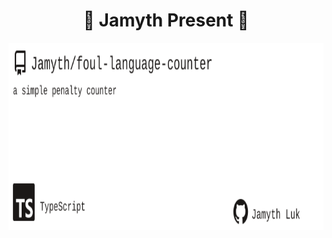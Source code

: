 <!-- built at 2/9/2025, 11:16:02 PM -->
<h1 align="center">
🎉 Jamyth Present 🎉
</h1>
<p align="center">
    <a href="https://github.com/Jamyth/foul-language-counter">
        <img width="1000" height="300" src="./readme.svg" />
    </a>
</p>
